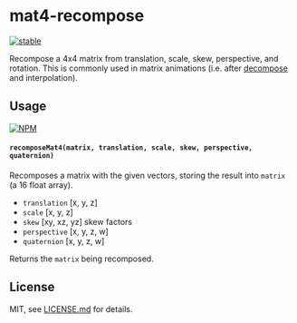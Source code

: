 # mat4-recompose

[![stable](http://badges.github.io/stability-badges/dist/stable.svg)](http://github.com/badges/stability-badges)

Recompose a 4x4 matrix from translation, scale, skew, perspective, and rotation. This is commonly used in matrix animations (i.e. after [decompose](https://github.com/mattdesl/mat4-decompose) and interpolation).

## Usage

[![NPM](https://nodei.co/npm/mat4-recompose.png)](https://nodei.co/npm/mat4-recompose/)

#### `recomposeMat4(matrix, translation, scale, skew, perspective, quaternion)`

Recomposes a matrix with the given vectors, storing the result into `matrix` (a 16 float array). 

- `translation` [x, y, z]
- `scale` [x, y, z]
- `skew` [xy, xz, yz] skew factors
- `perspective` [x, y, z, w]
- `quaternion` [x, y, z, w]

Returns the `matrix` being recomposed.

## License

MIT, see [LICENSE.md](http://github.com/mattdesl/mat4-recompose/blob/master/LICENSE.md) for details.
